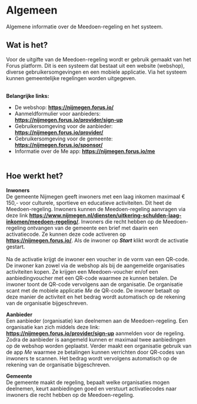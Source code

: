 # Algemeen

Algemene informatie over de Meedoen-regeling en het systeem.
&nbsp;

## Wat is het?
Voor de uitgifte van de Meedoen-regeling wordt er gebruik gemaakt van het Forus platform. Dit is een systeem dat bestaat uit een website (webshop), diverse gebruikersomgevingen en een mobiele applicatie. Via het systeem kunnen gemeentelijke regelingen worden uitgegeven.
<br />&nbsp;

**Belangrijke links:**
- De webshop: **<a href="https://nijmegen.forus.io/" target="_blank">https://nijmegen.forus.io/</a>**
- Aanmeldformulier voor aanbieders: **<a href="https://nijmegen.forus.io/provider/sign-up" target="_blank">https://nijmegen.forus.io/provider/sign-up</a>**
- Gebruikersomgeving voor de aanbieder: **<a href="https://nijmegen.forus.io/provider/" target="_blank">https://nijmegen.forus.io/provider/</a>**
- Gebruikersomgeving voor de gemeente: **<a href="https://nijmegen.forus.io/sponsor/" target="_blank">https://nijmegen.forus.io/sponsor/</a>**
- Informatie over de Me app: **<a href="https://nijmegen.forus.io/me" target="_blank">https://nijmegen.forus.io/me</a>**
<br />&nbsp;

## Hoe werkt het?
**Inwoners** <br />
De gemeente Nijmegen geeft inwoners met een laag inkomen maximaal € 150,- voor culturele, sportieve en educatieve activiteiten. Dit heet de Meedoen-regeling. Inwoners kunnen de Meedoen-regeling aanvragen via deze link **<a href="https://www.nijmegen.nl/diensten/uitkering-schulden-laag-inkomen/meedoen-regeling/" target="_blank">https://www.nijmegen.nl/diensten/uitkering-schulden-laag-inkomen/meedoen-regeling/</a>**. Inwoners die recht hebben op de Meedoen-regeling ontvangen van de gemeente een brief met daarin een activatiecode. Ze kunnen deze code activeren op **<a href="https://nijmegen.forus.io/" target="_blank">https://nijmegen.forus.io/</a>**. Als de inwoner op **_Start_** klikt wordt de activatie gestart.
<br /><br />
Na de activatie krijgt de inwoner een voucher in de vorm van een QR-code. De inwoner kan zowel via de webshop als bij de aangemelde organisaties activiteiten kopen. Ze krijgen een Meedoen-voucher en/of een aanbiedingvoucher met een QR-code waarmee ze kunnen betalen. De inwoner toont de QR-code vervolgens aan de organisatie. De organisatie scant met de mobiele applicatie _Me_ de QR-code. De inwoner betaalt op deze manier de activiteit en het bedrag wordt automatisch op de rekening van de organisatie bijgeschreven.
&nbsp;

**Aanbieder** <br />
Een aanbieder (organisatie) kan deelnemen aan de Meedoen-regeling. Een organisatie kan zich middels deze link:
**<a href="https://nijmegen.forus.io/provider/sign-up" target="_blank">https://nijmegen.forus.io/provider/sign-up</a>** aanmelden voor de regeling. Zodra de aanbieder is aangemeld kunnen er maximaal twee aanbiedingen op de webshop worden geplaatst. Verder maakt een organisatie gebruik van de app _Me_ waarmee ze betalingen kunnen verrichten door QR-codes van inwoners te scannen. Het bedrag wordt vervolgens automatisch op de rekening van de organisatie bijgeschreven.
&nbsp;

**Gemeente** <br />
De gemeente maakt de regeling, bepaalt welke organisaties mogen deelnemen, keurt aanbiedingen goed en verstuurt activatiecodes naar inwoners die recht hebben op de Meedoen-regeling.
&nbsp;
